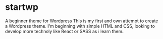 # startwp
A beginner theme for Wordpress
This is my first and own attempt to create a Wordpress theme. I'm beginning with simple HTML and CSS, looking to develop more technoly like React or SASS as i learn them.
